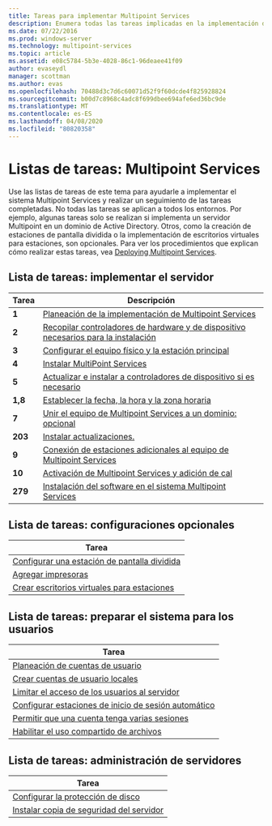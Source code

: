 ```yaml
---
title: Tareas para implementar Multipoint Services
description: Enumera todas las tareas implicadas en la implementación de Multipoint Services, junto con vínculos a instrucciones
ms.date: 07/22/2016
ms.prod: windows-server
ms.technology: multipoint-services
ms.topic: article
ms.assetid: e08c5784-5b3e-4028-86c1-96deaee41f09
author: evaseydl
manager: scottman
ms.author: evas
ms.openlocfilehash: 70488d3c7d6c60071d52f9f60dcde4f825928824
ms.sourcegitcommit: b00d7c8968c4adc8f699dbee694afe6ed36bc9de
ms.translationtype: MT
ms.contentlocale: es-ES
ms.lasthandoff: 04/08/2020
ms.locfileid: "80820358"
---
```

# <a name="task-lists-multipoint-services"></a>Listas de tareas: Multipoint Services
Use las listas de tareas de este tema para ayudarle a implementar el sistema Multipoint Services y realizar un seguimiento de las tareas completadas. No todas las tareas se aplican a todos los entornos. Por ejemplo, algunas tareas solo se realizan si implementa un servidor Multipoint en un dominio de Active Directory. Otros, como la creación de estaciones de pantalla dividida o la implementación de escritorios virtuales para estaciones, son opcionales. Para ver los procedimientos que explican cómo realizar estas tareas, vea [Deploying Multipoint Services](deploying-multipoint-services.md).  
  
## <a name="task-list-deploy-the-server"></a>Lista de tareas: implementar el servidor  

|Tarea|Descripción|  
|--------|---------------|  
|**1**|[Planeación de la implementación de Multipoint Services](planning-a-multipoint-services-deployment.md)|  
|**2**|[Recopilar controladores de hardware y de dispositivo necesarios para la instalación](Collect-hardware-and-device-drivers-needed-for-the-installation.md)|  
|**3**|[Configurar el equipo físico y la estación principal](Set-up-the-physical-computer-and-primary-station.md)|  
|**4**|[Instalar MultiPoint Services](Install-MultiPoint-services.md)|  
|**5**|[Actualizar e instalar a controladores de dispositivo si es necesario](Update-and-install-device-drivers-if-needed.md)|  
|**1,8**|[Establecer la fecha, la hora y la zona horaria](Set-the-date--time--and-time-zone.md)|  
|**7**|[Unir el equipo de Multipoint Services a un dominio: opcional](Join-the-MultiPoint-services-computer-to-a-domain--optional-.md)|  
|**203**|[Instalar actualizaciones.](Install-updates.md)|  
|**9**|[Conexión de estaciones adicionales al equipo de Multipoint Services](Attach-additional-stations-to-your-MultiPoint-services-computer.md)|  
|**10**|[Activación de Multipoint Services y adición de cal](manage-client-access-licenses-with-multipoint-services.md)|  
|**279**|[Instalación del software en el sistema Multipoint Services](Install-software-on-your-MultiPoint-services-system.md)|  
  
## <a name="task-list-optional-configurations"></a>Lista de tareas: configuraciones opcionales  
  
|Tarea|  
|--------|  
|[Configurar una estación de pantalla dividida](Set-up-a-split-screen-station-in-MultiPoint-services.md)|  
|[Agregar impresoras](Add-printers.md)|  
|[Crear escritorios virtuales para estaciones](Create-Windows-10-Enterprise-virtual-desktops-for-stations.md)|  
  
## <a name="task-list-prepare-your-system-for-users"></a>Lista de tareas: preparar el sistema para los usuarios  
  
|Tarea|  
|--------|  
|[Planeación de cuentas de usuario](Plan-user-accounts-for-your-MultiPoint-services-environment.md)|  
|[Crear cuentas de usuario locales](Create-local-user-accounts.md)|  
|[Limitar el acceso de los usuarios al servidor](Limit-users--access-to-the-server-in-MultiPoint-services.md)|  
|[Configurar estaciones de inicio de sesión automático](Configure-stations-for-automatic-logon.md)|  
|[Permitir que una cuenta tenga varias sesiones](Allow-one-account-to-have-multiple-sessions.md)|  
|[Habilitar el uso compartido de archivos](Enable-file-sharing-in-MultiPoint-services.md)|  
  
## <a name="task-list-server-administration"></a>Lista de tareas: administración de servidores  
  
|Tarea|  
|--------|  
|[Configurar la protección de disco](Configure-Disk-Protection-in-MultiPoint-services.md)|  
|[Instalar copia de seguridad del servidor](Install-Server-Backup-on-your-MultiPoint-services-computer.md)|